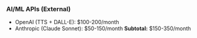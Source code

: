 ### AI/ML APIs (External)

- OpenAI (TTS + DALL-E): $100-200/month
- Anthropic (Claude Sonnet): $50-150/month
**Subtotal:** $150-350/month
